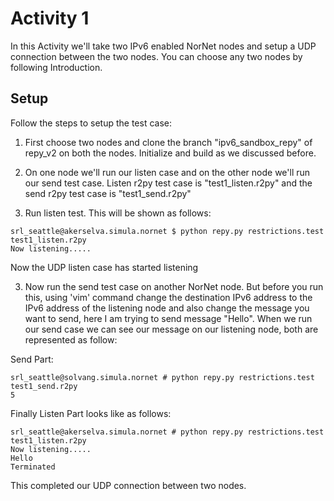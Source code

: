 # Activity 1
In this Activity we'll take two IPv6 enabled NorNet nodes and setup a UDP connection between the two nodes. You can choose any two nodes by following Introduction. 

## Setup
Follow the steps to setup the test case:

1. First choose two nodes and clone the branch "ipv6_sandbox_repy" of repy_v2 on both the nodes. Initialize and build as we discussed before.

2. On one node we'll run our listen case and on the other node we'll run our send test case. Listen r2py test case is "test1_listen.r2py" and the send r2py test case is "test1_send.r2py"  

3. Run listen test. This will be shown as follows:

```
srl_seattle@akerselva.simula.nornet $ python repy.py restrictions.test test1_listen.r2py 
Now listening.....

```

Now the UDP listen case has started listening

3. Now run the send test case on another NorNet node. But before you run this, using 'vim' command change the destination IPv6 address to the IPv6 address of the listening node and also change the message you want to send, here I am trying to send message "Hello". When we run our send case we can see our message on our listening node, both are represented as follow:

Send Part:

```
srl_seattle@solvang.simula.nornet # python repy.py restrictions.test test1_send.r2py 
5
```

Finally Listen Part looks like as follows:

```
srl_seattle@akerselva.simula.nornet # python repy.py restrictions.test test1_listen.r2py 
Now listening.....
Hello
Terminated
```

This completed our UDP connection between two nodes.
